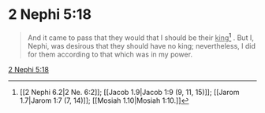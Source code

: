 # 2 Nephi 5:18

> And it came to pass that they would that I should be their <u>king</u>[^a] . But I, Nephi, was desirous that they should have no king; nevertheless, I did for them according to that which was in my power.

[2 Nephi 5:18](https://www.churchofjesuschrist.org/study/scriptures/bofm/2-ne/5?lang=eng&id=p18#p18)


[^a]: [[2 Nephi 6.2|2 Ne. 6:2]]; [[Jacob 1.9|Jacob 1:9 (9, 11, 15)]]; [[Jarom 1.7|Jarom 1:7 (7, 14)]]; [[Mosiah 1.10|Mosiah 1:10.]]
